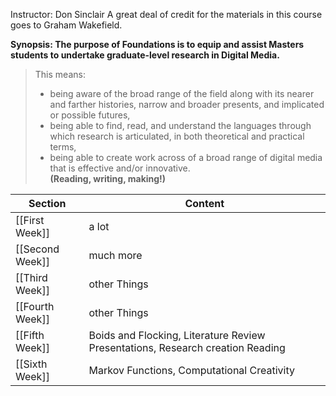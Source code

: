 
Instructor: Don Sinclair
A great deal of credit for the materials in this course goes to Graham Wakefield.

**Synopsis: The purpose of Foundations is to equip and assist Masters students to undertake graduate-level research in Digital Media.**

>  This means:
>  - being aware of the broad range of the field along with its nearer and farther histories, narrow and broader presents, and implicated or possible futures,  
>  - being able to find, read, and understand the languages through which research is articulated, in both theoretical and practical terms,    
>  - being able to create work across of a broad range of digital media that is effective and/or innovative.  
> 	 **(Reading, writing, making!)**

Section | Content
--- | ---
[[First Week]] | a lot
[[Second Week]] | much more
[[Third Week]] | other Things
[[Fourth Week]] | other Things
[[Fifth Week]] | Boids and Flocking, Literature Review Presentations, Research creation Reading
[[Sixth Week]] | Markov Functions, Computational Creativity